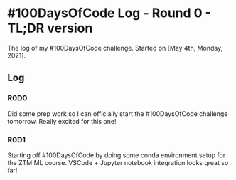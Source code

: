# #100DaysOfCode Log - Round 0 - TL;DR version

The log of my #100DaysOfCode challenge. Started on [May 4th, Monday, 2021].

## Log

### R0D0
Did some prep work so I can officially start the #100DaysOfCode challenge tomorrow. Really excited for this one!

### R0D1
Starting off #100DaysOfCode by doing some conda environment setup for the ZTM ML course. VSCode + Jupyter notebook integration looks great so far!
